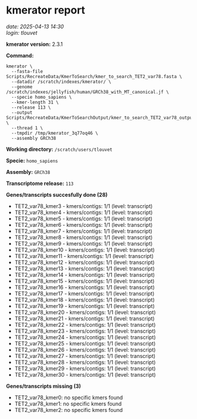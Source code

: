 # kmerator report
*date: 2025-04-13 14:30*  
*login: tlouvet*

**kmerator version:** 2.3.1

**Command:**

```
kmerator \
  --fasta-file Scripts/RecreateData/KmerToSearch/kmer_to_search_TET2_var78.fasta \
  --datadir /scratch/indexes/kmerator/ \
  --genome /scratch/indexes/jellyfish/human/GRCh38_with_MT_canonical.jf \
  --specie homo_sapiens \
  --kmer-length 31 \
  --release 113 \
  --output Scripts/RecreateData/KmerToSearchOutput/kmer_to_search_TET2_var78_output \
  --thread 1 \
  --tmpdir /tmp/kmerator_3q77oq46 \
  --assembly GRCh38
```

**Working directory:** `/scratch/users/tlouvet`

**Specie:** `homo_sapiens`

**Assembly:** `GRCh38`

**Transcriptome release:** `113`

**Genes/transcripts succesfully done (28)**

- TET2_var78_kmer3 - kmers/contigs: 1/1 (level: transcript)
- TET2_var78_kmer4 - kmers/contigs: 1/1 (level: transcript)
- TET2_var78_kmer5 - kmers/contigs: 1/1 (level: transcript)
- TET2_var78_kmer6 - kmers/contigs: 1/1 (level: transcript)
- TET2_var78_kmer7 - kmers/contigs: 1/1 (level: transcript)
- TET2_var78_kmer8 - kmers/contigs: 1/1 (level: transcript)
- TET2_var78_kmer9 - kmers/contigs: 1/1 (level: transcript)
- TET2_var78_kmer10 - kmers/contigs: 1/1 (level: transcript)
- TET2_var78_kmer11 - kmers/contigs: 1/1 (level: transcript)
- TET2_var78_kmer12 - kmers/contigs: 1/1 (level: transcript)
- TET2_var78_kmer13 - kmers/contigs: 1/1 (level: transcript)
- TET2_var78_kmer14 - kmers/contigs: 1/1 (level: transcript)
- TET2_var78_kmer15 - kmers/contigs: 1/1 (level: transcript)
- TET2_var78_kmer16 - kmers/contigs: 1/1 (level: transcript)
- TET2_var78_kmer17 - kmers/contigs: 1/1 (level: transcript)
- TET2_var78_kmer18 - kmers/contigs: 1/1 (level: transcript)
- TET2_var78_kmer19 - kmers/contigs: 1/1 (level: transcript)
- TET2_var78_kmer20 - kmers/contigs: 1/1 (level: transcript)
- TET2_var78_kmer21 - kmers/contigs: 1/1 (level: transcript)
- TET2_var78_kmer22 - kmers/contigs: 1/1 (level: transcript)
- TET2_var78_kmer23 - kmers/contigs: 1/1 (level: transcript)
- TET2_var78_kmer24 - kmers/contigs: 1/1 (level: transcript)
- TET2_var78_kmer25 - kmers/contigs: 1/1 (level: transcript)
- TET2_var78_kmer26 - kmers/contigs: 1/1 (level: transcript)
- TET2_var78_kmer27 - kmers/contigs: 1/1 (level: transcript)
- TET2_var78_kmer28 - kmers/contigs: 1/1 (level: transcript)
- TET2_var78_kmer29 - kmers/contigs: 1/1 (level: transcript)
- TET2_var78_kmer30 - kmers/contigs: 1/1 (level: transcript)


**Genes/transcripts missing (3)**

- TET2_var78_kmer0: no specific kmers found
- TET2_var78_kmer1: no specific kmers found
- TET2_var78_kmer2: no specific kmers found
